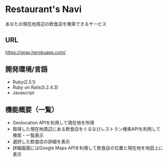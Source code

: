 # Restaurant's Navi

あなたの現在地周辺の飲食店を検索できるサービス

## URL

https://gnav.herokuapp.com/

## 開発環境/言語

* Ruby(2.5.1)
* Ruby on Rails(5.2.4.3)
* Javascript

## 機能概要（一覧）

* Geolocation APIを利用して現在地を所得
* 取得した現在地周辺にある飲食店をぐるなびレストラン検索APIを利用して検索・一覧表示
* 選択した飲食店の詳細を表示
* 詳細画面にはGoogle Maps APIを利用して飲食店の位置と現在地を地図上に表示